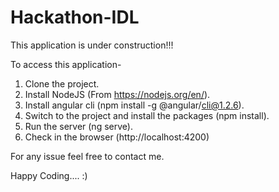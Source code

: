 # Hackathon-IDL

This application is under construction!!!

To access this application-

1. Clone the project.
2. Install NodeJS (From https://nodejs.org/en/).
3. Install angular cli (npm install -g @angular/cli@1.2.6).
4. Switch to the project and install the packages (npm install).
5. Run the server (ng serve).
6. Check in the browser (http://localhost:4200)

For any issue feel free to contact me.

Happy Coding.... :)
